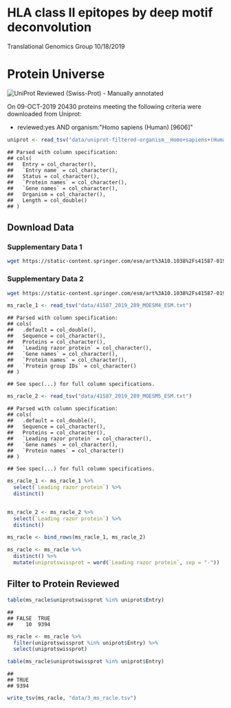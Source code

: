 HLA class II epitopes by deep motif deconvolution
================
Translational Genomics Group
10/18/2019

Protein Universe
================

![UniProt Reviewed (Swiss-Prot) - Manually annotated](data/uniprot_logo.png)

On 09-OCT-2019 20430 proteins meeting the following criteria were downloaded from Uniprot:
- reviewed:yes AND organism:"Homo sapiens (Human) \[9606\]"

``` r
uniprot <- read_tsv("data/uniprot-filtered-organism__Homo+sapiens+(Human)+[9606]_+AND+review--.tab")
```

    ## Parsed with column specification:
    ## cols(
    ##   Entry = col_character(),
    ##   `Entry name` = col_character(),
    ##   Status = col_character(),
    ##   `Protein names` = col_character(),
    ##   `Gene names` = col_character(),
    ##   Organism = col_character(),
    ##   Length = col_double()
    ## )

Download Data
-------------

### Supplementary Data 1

``` bash
wget https://static-content.springer.com/esm/art%3A10.1038%2Fs41587-019-0289-6/MediaObjects/41587_2019_289_MOESM4_ESM.txt
```

### Supplementary Data 2

``` bash
wget https://static-content.springer.com/esm/art%3A10.1038%2Fs41587-019-0289-6/MediaObjects/41587_2019_289_MOESM5_ESM.txt
```

``` r
ms_racle_1 <- read_tsv("data/41587_2019_289_MOESM4_ESM.txt")
```

    ## Parsed with column specification:
    ## cols(
    ##   .default = col_double(),
    ##   Sequence = col_character(),
    ##   Proteins = col_character(),
    ##   `Leading razor protein` = col_character(),
    ##   `Gene names` = col_character(),
    ##   `Protein names` = col_character(),
    ##   `Protein group IDs` = col_character()
    ## )

    ## See spec(...) for full column specifications.

``` r
ms_racle_2 <- read_tsv("data/41587_2019_289_MOESM5_ESM.txt")
```

    ## Parsed with column specification:
    ## cols(
    ##   .default = col_double(),
    ##   Sequence = col_character(),
    ##   Proteins = col_character(),
    ##   `Leading razor protein` = col_character(),
    ##   `Gene names` = col_character(),
    ##   `Protein names` = col_character()
    ## )

    ## See spec(...) for full column specifications.

``` r
ms_racle_1 <- ms_racle_1 %>%
  select(`Leading razor protein`) %>%
  distinct()


ms_racle_2 <- ms_racle_2 %>%
  select(`Leading razor protein`) %>%
  distinct()

ms_racle <- bind_rows(ms_racle_1, ms_racle_2)

ms_racle <- ms_racle %>%
  distinct() %>%
  mutate(uniprotswissprot = word(`Leading razor protein`, sep = "-"))
```

Filter to Protein Reviewed
--------------------------

``` r
table(ms_racle$uniprotswissprot %in% uniprot$Entry)
```

    ## 
    ## FALSE  TRUE 
    ##    10  9394

``` r
ms_racle <- ms_racle %>%
  filter(uniprotswissprot %in% uniprot$Entry) %>%
  select(uniprotswissprot)

table(ms_racle$uniprotswissprot %in% uniprot$Entry)
```

    ## 
    ## TRUE 
    ## 9394

``` r
write_tsv(ms_racle, "data/3_ms_racle.tsv")
```
